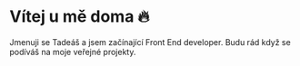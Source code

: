 #                                                           Vítej u mě doma 🔥

Jmenuji se Tadeáš a jsem začínající Front End developer. Budu rád když se podíváš na moje veřejné projekty.
<!--
**Nimixx/nimixx** is a ✨ _special_ ✨ repository because its `README.md` (this file) appears on your GitHub profile.

Here are some ideas to get you started:

- 🔭 I’m currently working on ...
- 🌱 I’m currently learning ...
- 👯 I’m looking to collaborate on ...
- 🤔 I’m looking for help with ...
- 💬 Ask me about ...
- 📫 How to reach me: ...
- 😄 Pronouns: ...
- ⚡ Fun fact: ...
-->
